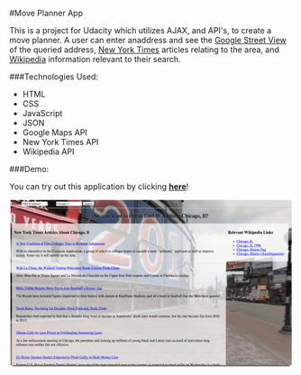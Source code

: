 #Move Planner App

This is a project for Udacity which utilizes AJAX, and API's, to create a move planner. A
user can enter anaddress and see the
[Google Street View](https://www.google.com/maps/views/streetview?gl=us) of the queried
address, [New York Times](http://www.nytimes.com/) articles relating to the area, and
[Wikipedia](https://www.wikipedia.org/) information relevant to their search.

###Technologies Used:
* HTML
* CSS
* JavaScript
* JSON
* Google Maps API
* New York Times API
* Wikipedia API

###Demo:

You can try out this application by clicking [**here**](http://samurairanderson.github.io/Move-Planner-App)!

![Move Planner App Image](images/mpa.png)